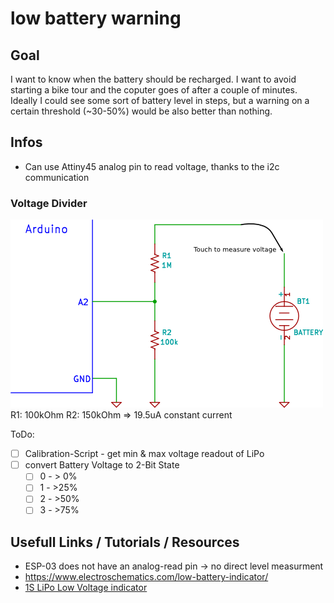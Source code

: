 # low battery warning

## Goal

I want to know when the battery should be recharged. I want to avoid starting a bike tour and the coputer goes of after a couple of minutes.
Ideally I could see some sort of battery level in steps, but a warning on a certain threshold (~30-50%) would be also better than nothing.

## Infos

- Can use Attiny45 analog pin to read voltage, thanks to the i2c communication

### Voltage Divider

![Arduino Voltage Divider Schematic](./voltage-divider.png)
R1: 100kOhm
R2: 150kOhm
=> 19.5uA constant current

ToDo:

- [ ] Calibration-Script - get min & max voltage readout of LiPo
- [ ] convert Battery Voltage to 2-Bit State
  - [ ] 0 - > 0%
  - [ ] 1 - >25%
  - [ ] 2 - >50%
  - [ ] 3 - >75%

## Usefull Links / Tutorials / Resources

- ESP-03 does not have an analog-read pin -> no direct level measurment
- https://www.electroschematics.com/low-battery-indicator/
- [1S LiPo Low Voltage indicator](https://www.flitetest.com/articles/diy-micro-1s-low-voltage-warning)
